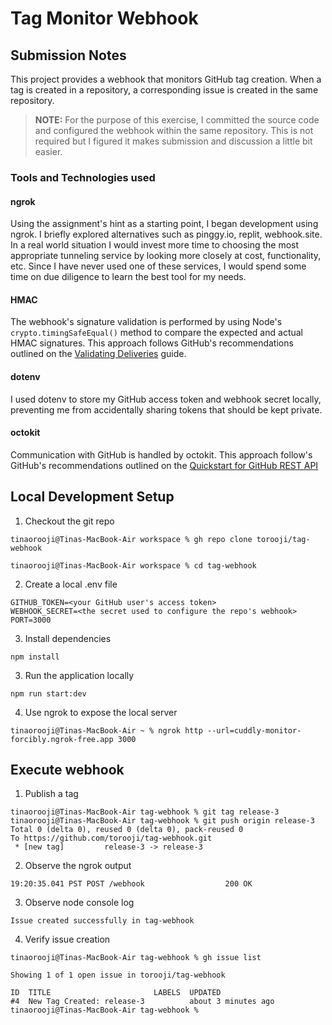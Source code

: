 # Tag Monitor Webhook

## Submission Notes

This project provides a webhook that monitors GitHub tag creation. When a tag is created in a repository, a corresponding issue is created in the same repository.

> **NOTE:** For the purpose of this exercise, I committed the source code and configured the webhook within the same repository. This is not required but I figured it makes submission and discussion a little bit easier.

### Tools and Technologies used

#### ngrok

Using the assignment's hint as a starting point, I began development using ngrok. I briefly explored alternatives such as pinggy.io, replit, webhook.site. In a real world situation I would invest more time to choosing the most appropriate tunneling service by looking more closely at cost, functionality, etc. Since I have never used one of these services, I would spend some time on due diligence to learn the best tool for my needs.

#### HMAC

The webhook's signature validation is performed by using Node's `crypto.timingSafeEqual()` method to compare the expected and actual HMAC signatures. This approach follows GitHub's recommendations outlined on the [Validating Deliveries](https://docs.github.com/en/webhooks/using-webhooks/validating-webhook-deliveries) guide.

#### dotenv

I used dotenv to store my GitHub access token and webhook secret locally, preventing me from accidentally sharing tokens that should be kept private.

#### octokit

Communication with GitHub is handled by octokit. This approach follow's GitHub's recommendations outlined on the [Quickstart for GitHub REST API](https://docs.github.com/en/rest/quickstart?apiVersion=2022-11-28)

## Local Development Setup

1. Checkout the git repo

```console
tinaorooji@Tinas-MacBook-Air workspace % gh repo clone torooji/tag-webhook

tinaorooji@Tinas-MacBook-Air workspace % cd tag-webhook
```

2. Create a local .env file

```
GITHUB_TOKEN=<your GitHub user's access token>
WEBHOOK_SECRET=<the secret used to configure the repo's webhook>
PORT=3000
```

3. Install dependencies

```console
npm install
```

3. Run the application locally

```console
npm run start:dev
```

4. Use ngrok to expose the local server

```console
tinaorooji@Tinas-MacBook-Air ~ % ngrok http --url=cuddly-monitor-forcibly.ngrok-free.app 3000
```

## Execute webhook

1. Publish a tag

```console
tinaorooji@Tinas-MacBook-Air tag-webhook % git tag release-3
tinaorooji@Tinas-MacBook-Air tag-webhook % git push origin release-3
Total 0 (delta 0), reused 0 (delta 0), pack-reused 0
To https://github.com/torooji/tag-webhook.git
 * [new tag]         release-3 -> release-3
```

2.  Observe the ngrok output

```console
19:20:35.041 PST POST /webhook                  200 OK
```

3. Observe node console log

```console
Issue created successfully in tag-webhook
```

4. Verify issue creation

```console
tinaorooji@Tinas-MacBook-Air tag-webhook % gh issue list

Showing 1 of 1 open issue in torooji/tag-webhook

ID  TITLE                       LABELS  UPDATED
#4  New Tag Created: release-3          about 3 minutes ago
tinaorooji@Tinas-MacBook-Air tag-webhook %
```
